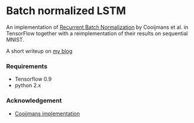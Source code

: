 # Batch normalized LSTM

An implementation of [Recurrent Batch Normalization](https://arxiv.org/abs/1603.09025) by Cooijmans et al. in TensorFlow together with a reimplementation of their results on sequential MNIST.

A short writeup on [my blog](http://olavnymoen.com/2016/07/07/rnn-batch-normalization)

### Requirements

- Tensorflow 0.9
- python 2.x

### Acknowledgement

- [Cooijmans implementation](https://github.com/cooijmanstim/recurrent-batch-normalization)
